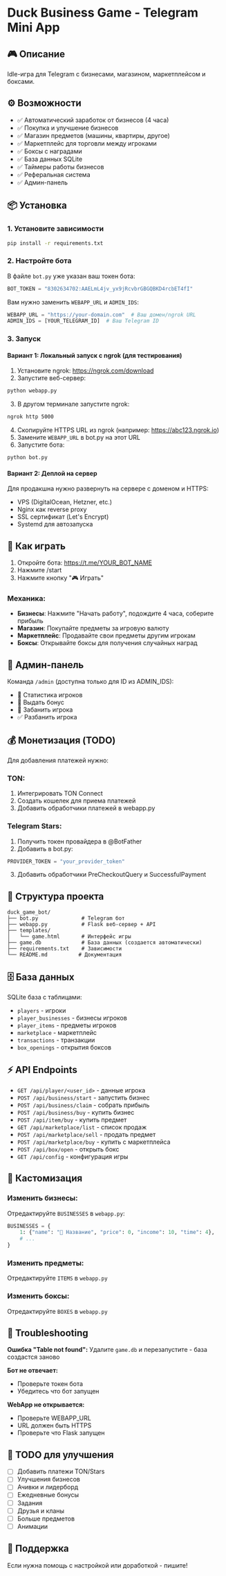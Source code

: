 # Duck Business Game - Telegram Mini App

## 🎮 Описание
Idle-игра для Telegram с бизнесами, магазином, маркетплейсом и боксами.

## ⚙️ Возможности
- ✅ Автоматический заработок от бизнесов (4 часа)
- ✅ Покупка и улучшение бизнесов
- ✅ Магазин предметов (машины, квартиры, другое)
- ✅ Маркетплейс для торговли между игроками
- ✅ Боксы с наградами
- ✅ База данных SQLite
- ✅ Таймеры работы бизнесов
- ✅ Реферальная система
- ✅ Админ-панель

## 📦 Установка

### 1. Установите зависимости
```bash
pip install -r requirements.txt
```

### 2. Настройте бота

В файле `bot.py` уже указан ваш токен бота:
```python
BOT_TOKEN = "8302634702:AAELmL4jv_yx9jRcvbrGBGQBKD4rcbET4fI"
```

Вам нужно заменить `WEBAPP_URL` и `ADMIN_IDS`:
```python
WEBAPP_URL = "https://your-domain.com"  # Ваш домен/ngrok URL
ADMIN_IDS = [YOUR_TELEGRAM_ID]  # Ваш Telegram ID
```

### 3. Запуск

#### Вариант 1: Локальный запуск с ngrok (для тестирования)

1. Установите ngrok: https://ngrok.com/download
2. Запустите веб-сервер:
```bash
python webapp.py
```

3. В другом терминале запустите ngrok:
```bash
ngrok http 5000
```

4. Скопируйте HTTPS URL из ngrok (например: https://abc123.ngrok.io)
5. Замените `WEBAPP_URL` в bot.py на этот URL
6. Запустите бота:
```bash
python bot.py
```

#### Вариант 2: Деплой на сервер

Для продакшна нужно развернуть на сервере с доменом и HTTPS:
- VPS (DigitalOcean, Hetzner, etc.)
- Nginx как reverse proxy
- SSL сертификат (Let's Encrypt)
- Systemd для автозапуска

## 🎯 Как играть

1. Откройте бота: https://t.me/YOUR_BOT_NAME
2. Нажмите /start
3. Нажмите кнопку "🎮 Играть"

### Механика:
- **Бизнесы**: Нажмите "Начать работу", подождите 4 часа, соберите прибыль
- **Магазин**: Покупайте предметы за игровую валюту
- **Маркетплейс**: Продавайте свои предметы другим игрокам
- **Боксы**: Открывайте боксы для получения случайных наград

## 🔧 Админ-панель

Команда `/admin` (доступна только для ID из ADMIN_IDS):
- 👥 Статистика игроков
- 🎁 Выдать бонус
- 🚫 Забанить игрока
- ✅ Разбанить игрока

## 💰 Монетизация (TODO)

Для добавления платежей нужно:

### TON:
1. Интегрировать TON Connect
2. Создать кошелек для приема платежей
3. Добавить обработчики платежей в webapp.py

### Telegram Stars:
1. Получить токен провайдера в @BotFather
2. Добавить в bot.py:
```python
PROVIDER_TOKEN = "your_provider_token"
```
3. Добавить обработчики PreCheckoutQuery и SuccessfulPayment

## 📁 Структура проекта

```
duck_game_bot/
├── bot.py              # Telegram бот
├── webapp.py           # Flask веб-сервер + API
├── templates/
│   └── game.html       # Интерфейс игры
├── game.db             # База данных (создается автоматически)
├── requirements.txt    # Зависимости
└── README.md          # Документация
```

## 🗄️ База данных

SQLite база с таблицами:
- `players` - игроки
- `player_businesses` - бизнесы игроков
- `player_items` - предметы игроков
- `marketplace` - маркетплейс
- `transactions` - транзакции
- `box_openings` - открытия боксов

## ⚡ API Endpoints

- `GET /api/player/<user_id>` - данные игрока
- `POST /api/business/start` - запустить бизнес
- `POST /api/business/claim` - собрать прибыль
- `POST /api/business/buy` - купить бизнес
- `POST /api/item/buy` - купить предмет
- `GET /api/marketplace/list` - список продаж
- `POST /api/marketplace/sell` - продать предмет
- `POST /api/marketplace/buy` - купить с маркетплейса
- `POST /api/box/open` - открыть бокс
- `GET /api/config` - конфигурация игры

## 🎨 Кастомизация

### Изменить бизнесы:
Отредактируйте `BUSINESSES` в `webapp.py`:
```python
BUSINESSES = {
    1: {"name": "🏪 Название", "price": 0, "income": 10, "time": 4},
    # ...
}
```

### Изменить предметы:
Отредактируйте `ITEMS` в `webapp.py`

### Изменить боксы:
Отредактируйте `BOXES` в `webapp.py`

## 🐛 Troubleshooting

**Ошибка "Table not found":**
Удалите `game.db` и перезапустите - база создастся заново

**Бот не отвечает:**
- Проверьте токен бота
- Убедитесь что бот запущен

**WebApp не открывается:**
- Проверьте WEBAPP_URL
- URL должен быть HTTPS
- Проверьте что Flask запущен

## 📝 TODO для улучшения

- [ ] Добавить платежи TON/Stars
- [ ] Улучшения бизнесов
- [ ] Ачивки и лидерборд
- [ ] Ежедневные бонусы
- [ ] Задания
- [ ] Друзья и кланы
- [ ] Больше предметов
- [ ] Анимации

## 🤝 Поддержка

Если нужна помощь с настройкой или доработкой - пишите!
